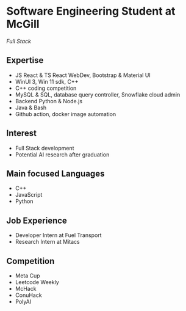 # Software Engineering Student at McGill

*Full Stack*


## Expertise
- JS React & TS React WebDev, Bootstrap & Material UI
- WinUI 3, Win 11 sdk, C++
- C++ coding competition
- MySQL & SQL, database query controller, Snowflake cloud admin
- Backend Python & Node.js
- Java & Bash
- Github action, docker image automation

## Interest
- Full Stack development
- Potential AI research after graduation 

## Main focused Languages
- C++
- JavaScript
- Python
  
## Job Experience
- Developer Intern at Fuel Transport
- Research Intern at Mitacs


## Competition
- Meta Cup
- Leetcode Weekly
- McHack
- ConuHack
- PolyAI
